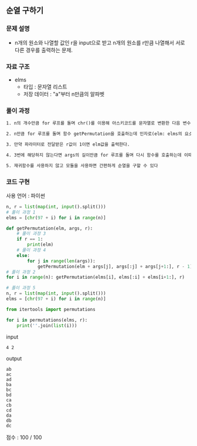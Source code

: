 ## 순열 구하기

### 문제 설명

- n개의 원소와 나열할 값인 r을 input으로 받고 n개의 원소를 r만큼 나열해서 서로 다른 경우를 출력하는 문제.<br>

### 자료 구조

- elms<br>
  - 타입 : 문자열 리스트
  - 저장 데이터 : "a"부터 n만큼의 알파벳

### 풀이 과정

```txt
1. n의 개수만큼 for 루프를 돌며 chr()를 이용해 아스키코드를 문자열로 변환한 다음 변수 elms에 n만큼 값을 넣어준다.

2. n만큼 for 루프를 돌며 함수 getPermutation을 호출하는데 인자로(elm: elms의 요소들의 값이 하나씩 순차적으로 들어감, args: elm에 전달한 값을 뺀 나머지 요소들, r: 나열할 수)준다.

3. 만약 파라미터로 전달받은 r값이 1이면 elm값을 출력한다.

4. 3번에 해당하지 않는다면 args의 길이만큼 for 루프를 돌며 다시 함수를 호출하는데 이때의 인자값으로 elm에 추가할 값을 더해주고 args엔 추가하고 남은 나머지 요소들을 넣어준다. 또, 글자를 추가해서 다시 함수를 호출했으므로 r의 수를 -1해서 호출한다.

5. 재귀함수를 사용하지 않고 모듈을 사용하면 간편하게 순열을 구할 수 있다
```

### 코드 구현

사용 언어 : 파이썬

```py
n, r = list(map(int, input().split()))
# 풀이 과정 1
elms = [chr(97 + i) for i in range(n)]

def getPermutation(elm, args, r):
    # 풀이 과정 3
    if r == 1:
        print(elm)
    # 풀이 과정 4
    else:
        for j in range(len(args)):
            getPermutation(elm + args[j], args[:j] + args[j+1:], r - 1)
# 풀이 과정 2
for i in range(n): getPermutation(elms[i], elms[:i] + elms[i+1:], r)
```

```py
# 풀이 과정 5
n, r = list(map(int, input().split()))
elms = [chr(97 + i) for i in range(n)]

from itertools import permutations

for i in permutations(elms, r):
    print(''.join(list(i)))
```

input

```
4 2
```

output

```
ab
ac
ad
ba
bc
bd
ca
cb
cd
da
db
dc
```

점수 : 100 / 100<br>
